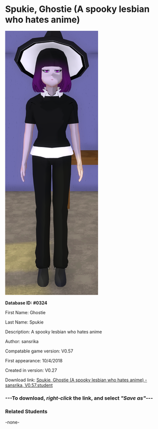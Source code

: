 # Spukie, Ghostie (A spooky lesbian who hates anime)

<img src="../../Files/Images/Spukie, Ghostie (A spooky lesbian who hates anime).png" title="Spukie, Ghostie (A spooky lesbian who hates anime) - sansrika, V0.57">

**Database ID: #0324**

First Name: Ghostie

Last Name: Spukie

Description: A spooky lesbian who hates anime

Author: sansrika

Compatable game version: V0.57

First appearance: 10/4/2018

Created in version: V0.27

Download link: <a href="https://raw.githubusercontent.com/Arbiter1223/Daigaku-Gurashi-Custom-Students/master/Files/Student%20Files/Spukie%2C%20Ghostie%20(A%20spooky%20lesbian%20who%20hates%20anime)%20-%20sansrika%2C%20V0.57.student">Spukie, Ghostie (A spooky lesbian who hates anime) - sansrika, V0.57.student</a>

### ---**To download, _right-click_ the link, and select _"Save as"_**---

### Related Students

-none-
